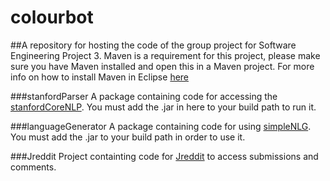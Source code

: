 # colourbot
##A repository for hosting the code of the group project for Software Engineering Project 3.
Maven is a requirement for this project, please make sure you have Maven installed and open this in a Maven project.
For more info on how to install Maven in Eclipse  [here](http://stackoverflow.com/questions/8620127/maven-in-eclipse-step-by-step-installation)

###stanfordParser
A package containing code for accessing the [stanfordCoreNLP](http://nlp.stanford.edu/software/corenlp.shtml). You must add the .jar in here to your build path to run it.

###languageGenerator
A package containing code for using [simpleNLG](https://github.com/simplenlg/simplenlg). You must add the .jar to your build path in order to use it.

###Jreddit
Project containting code for [Jreddit](https://github.com/karan/jReddit) to access submissions and comments.
